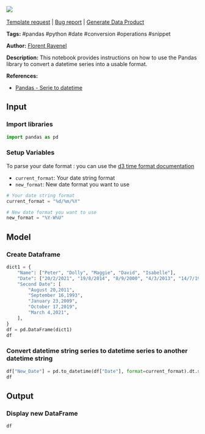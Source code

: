 <a href="https://app.naas.ai/user-redirect/naas/downloader?url=https://raw.githubusercontent.com/jupyter-naas/awesome-notebooks/master/Pandas/Pandas_Convert_datetime_series.ipynb" target="_parent"><img src="https://naasai-public.s3.eu-west-3.amazonaws.com/Open_in_Naas_Lab.svg"/></a><br><br><a href="https://github.com/jupyter-naas/awesome-notebooks/issues/new?assignees=&labels=&template=template-request.md&title=Tool+-+Action+of+the+notebook+">Template request</a> | <a href="https://github.com/jupyter-naas/awesome-notebooks/issues/new?assignees=&labels=bug&template=bug_report.md&title=Pandas+-+Convert+datetime+series:+Error+short+description">Bug report</a> | <a href="https://app.naas.ai/user-redirect/naas/downloader?url=https://raw.githubusercontent.com/jupyter-naas/awesome-notebooks/master/Naas/Naas_Start_data_product.ipynb" target="_parent">Generate Data Product</a>

**Tags:** #pandas #python #date #conversion #operations #snippet

**Author:** [Florent Ravenel](https://www.linkedin.com/in/florent-ravenel/)

**Description:** This notebook provides instructions on how to use the Pandas library to convert a datetime series into a usable format.

**References:**
- [Pandas - Serie to datetime](https://pandas.pydata.org/docs/reference/api/pandas.to_datetime.html)

## Input

### Import libraries


```python
import pandas as pd
```

### Setup Variables
To parse your date format : you can use the [d3 time format documentation](https://github.com/d3/d3-time-format)
- `current_format`: Your date string format
- `new_format`: New date format you want to use


```python
# Your date string format
current_format = "%d/%m/%Y"

# New date format you want to use
new_format = "%Y-W%U"
```

## Model

### Create Dataframe 


```python
dict1 = {
    "Name": ["Peter", "Dolly", "Maggie", "David", "Isabelle"],
    "Date": ["20/2/2021", "19/8/2014", "8/9/2000", "4/3/2013", "14/7/1995"],
    "Second Date": [
        "August 20,2011",
        "September 16,1993",
        "January 23,2009",
        "October 17,2019",
        "March 4,2021",
    ],
}
df = pd.DataFrame(dict1)
df
```

### Convert datetime string series to datetime series to another datetime string


```python
df["New_Date"] = pd.to_datetime(df["Date"], format=current_format).dt.strftime(new_format)
df
```

## Output

### Display new DataFrame


```python
df
```
